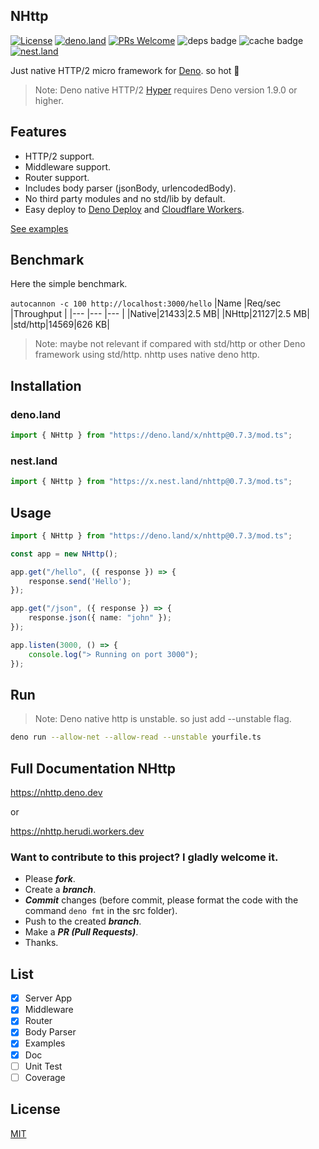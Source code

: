 ## NHttp

[![License](https://img.shields.io/:license-mit-blue.svg)](http://badges.mit-license.org)
[![deno.land](https://img.shields.io/endpoint?url=https%3A%2F%2Fdeno-visualizer.danopia.net%2Fshields%2Flatest-version%2Fx%2Fnhttp@0.7.3%2Fmod.ts)](https://deno.land/x/nhttp)
[![PRs Welcome](https://img.shields.io/badge/PRs-welcome-blue.svg)](http://makeapullrequest.com)
![deps badge](https://img.shields.io/endpoint?url=https%3A%2F%2Fdeno-visualizer.danopia.net%2Fshields%2Fdep-count%2Fhttps%2Fdeno.land%2Fx%2Fnhttp%2Fmod.ts)
![cache badge](https://img.shields.io/endpoint?url=https%3A%2F%2Fdeno-visualizer.danopia.net%2Fshields%2Fcache-size%2Fhttps%2Fdeno.land%2Fx%2Fnhttp%2Fmod.ts)
[![nest.land](https://nest.land/badge.svg)](https://nest.land/package/nhttp)

Just native HTTP/2 micro framework for [Deno](https://deno.land/). so hot :rocket:

> Note: Deno native HTTP/2 [Hyper](https://hyper.rs/) requires Deno version 1.9.0 or higher.

## Features

* HTTP/2 support.
* Middleware support.
* Router support.
* Includes body parser (jsonBody, urlencodedBody).
* No third party modules and no std/lib by default.
* Easy deploy to [Deno Deploy](https://deno.com/deploy) and [Cloudflare Workers](https://workers.cloudflare.com).

[See examples](https://github.com/nhttp/nhttp/tree/master/examples)
## Benchmark
Here the simple benchmark.

`autocannon -c 100 http://localhost:3000/hello`
|Name |Req/sec |Throughput |
|--- |--- |--- |
|Native|21433|2.5 MB|
|NHttp|21127|2.5 MB|
|std/http|14569|626 KB|

> Note: maybe not relevant if compared with std/http or other Deno framework using std/http. nhttp uses native deno http. 

## Installation
### deno.land
```ts
import { NHttp } from "https://deno.land/x/nhttp@0.7.3/mod.ts";
```
### nest.land
```ts
import { NHttp } from "https://x.nest.land/nhttp@0.7.3/mod.ts";
```

## Usage
```ts
import { NHttp } from "https://deno.land/x/nhttp@0.7.3/mod.ts";

const app = new NHttp();

app.get("/hello", ({ response }) => {
    response.send('Hello');
});

app.get("/json", ({ response }) => {
    response.json({ name: "john" });
});

app.listen(3000, () => {
    console.log("> Running on port 3000");
});
```

## Run
> Note: Deno native http is unstable. so just add --unstable flag.
```bash
deno run --allow-net --allow-read --unstable yourfile.ts
```

## Full Documentation NHttp
https://nhttp.deno.dev

or

https://nhttp.herudi.workers.dev

### Want to contribute to this project? I gladly welcome it.
* Please ***fork***.
* Create a ***branch***. 
* ***Commit*** changes (before commit, please format the code with the command `deno fmt` in the src folder).
* Push to the created ***branch***.
* Make a ***PR (Pull Requests)***. 
* Thanks.

## List
- [x] Server App
- [x] Middleware
- [x] Router
- [x] Body Parser
- [x] Examples
- [x] Doc
- [ ] Unit Test
- [ ] Coverage

## License

[MIT](LICENSE)
